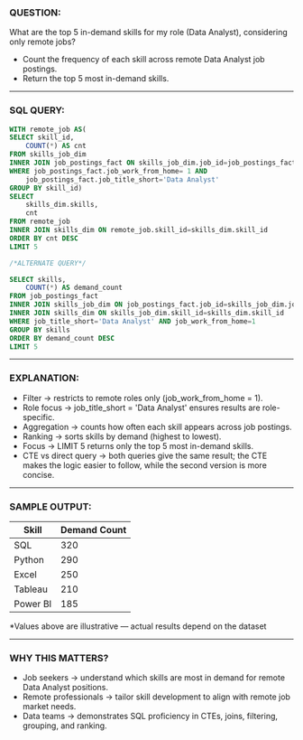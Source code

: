 ### QUESTION:
What are the top 5 in-demand skills for my role (Data Analyst), considering only remote jobs?
- Count the frequency of each skill across remote Data Analyst job postings.
- Return the top 5 most in-demand skills.
--- 

### SQL QUERY:
```sql
WITH remote_job AS(
SELECT skill_id,
    COUNT(*) AS cnt
FROM skills_job_dim
INNER JOIN job_postings_fact ON skills_job_dim.job_id=job_postings_fact.job_id
WHERE job_postings_fact.job_work_from_home= 1 AND
    job_postings_fact.job_title_short='Data Analyst'
GROUP BY skill_id)
SELECT
    skills_dim.skills,
    cnt
FROM remote_job
INNER JOIN skills_dim ON remote_job.skill_id=skills_dim.skill_id
ORDER BY cnt DESC
LIMIT 5

/*ALTERNATE QUERY*/

SELECT skills,
    COUNT(*) AS demand_count
FROM job_postings_fact
INNER JOIN skills_job_dim ON job_postings_fact.job_id=skills_job_dim.job_id
INNER JOIN skills_dim ON skills_job_dim.skill_id=skills_dim.skill_id
WHERE job_title_short='Data Analyst' AND job_work_from_home=1
GROUP BY skills
ORDER BY demand_count DESC
LIMIT 5
```
--- 

### EXPLANATION:
- Filter → restricts to remote roles only (job_work_from_home = 1).
- Role focus → job_title_short = 'Data Analyst' ensures results are role-specific.
- Aggregation → counts how often each skill appears across job postings.
- Ranking → sorts skills by demand (highest to lowest).
- Focus → LIMIT 5 returns only the top 5 most in-demand skills.
- CTE vs direct query → both queries give the same result; the CTE makes the logic easier to follow, while the second version is more concise.
--- 

### SAMPLE OUTPUT:
| Skill    | Demand Count |
|----------|--------------|
| SQL      | 320          |
| Python   | 290          |
| Excel    | 250          |
| Tableau  | 210          |
| Power BI | 185          |

*Values above are illustrative — actual results depend on the dataset

--- 
### WHY THIS MATTERS?
- Job seekers → understand which skills are most in demand for remote Data Analyst positions.
- Remote professionals → tailor skill development to align with remote job market needs.
- Data teams → demonstrates SQL proficiency in CTEs, joins, filtering, grouping, and ranking.